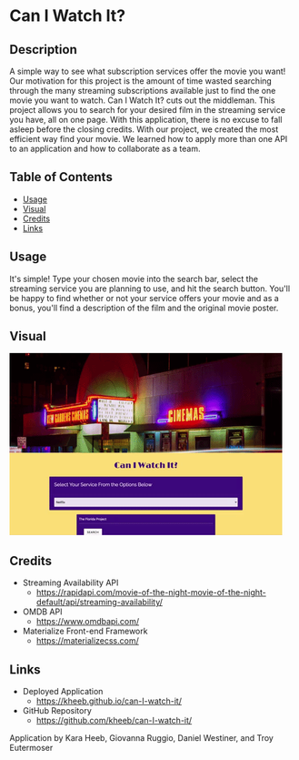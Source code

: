 # Can I Watch It?


## Description
A simple way to see what subscription services offer the movie you want! Our motivation for this project is the amount of time wasted searching through the many streaming subscriptions available just to find the one movie you want to watch. Can I Watch It? cuts out the middleman. This project allows you to search for your desired film in the streaming service you have, all on one page. With this application, there is no excuse to fall asleep before the closing credits. With our project, we created the most efficient way find your movie. We learned how to apply more than one API to an application and how to collaborate as a team.


## Table of Contents

- [Usage](#usage)
- [Visual](#visual) 
- [Credits](#credits)
- [Links](#links)

## Usage
It's simple! Type your chosen movie into the search bar, select the streaming service you are planning to use, and hit the search button. You'll be happy to find whether or not your service offers your movie and as a bonus, you'll find a description of the film and the original movie poster.

## Visual

<img src="./assets/images/giphy.gif" alt="Application Gif"/>


## Credits

- Streaming Availability API
    - https://rapidapi.com/movie-of-the-night-movie-of-the-night-default/api/streaming-availability/
- OMDB API
    - https://www.omdbapi.com/
- Materialize Front-end Framework
    - https://materializecss.com/

## Links

- Deployed Application
    - https://kheeb.github.io/can-I-watch-it/
- GitHub Repository
    - https://github.com/kheeb/can-I-watch-it/


Application by Kara Heeb, Giovanna Ruggio, Daniel Westiner, and Troy Eutermoser

